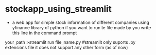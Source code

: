 # stockapp_using_streamlit
<ul>
<li>
  a web app for simple stock information of different companies using yfinance library of python
if you want to run te file made by you write this line in the command prompt</li>
  </ul>

your_path >streamlit run file_name.py
#streamlit only suports .py extensions file it does not support any other form (as of now)




